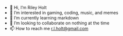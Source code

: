 - 👋 Hi, I’m Riley Holt
- 👀 I’m interested in gaming, coding, music, and memes
- 🌱 I’m currently learning markdown
- 💞️ I’m looking to collaborate on nothing at the time
- 📫 How to reach me r.l.holt@gmail.com

<!---
Riholt/Riholt is a ✨ special ✨ repository because its `README.md` (this file) appears on your GitHub profile.
You can click the Preview link to take a look at your changes.
--->
